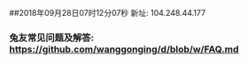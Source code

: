 ##2018年09月28日07时12分07秒 新址: 104.248.44.177
### 兔友常见问题及解答: https://github.com/wanggonging/d/blob/w/FAQ.md

